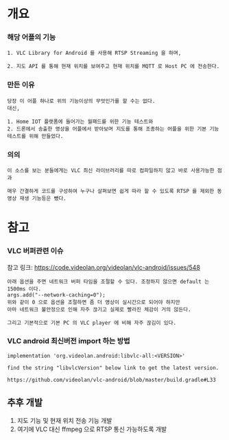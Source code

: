 # 개요


### 해당 어플의 기능
```
1. VLC Library for Android 를 사용해 RTSP Streaming 을 하며,

2. 지도 API 를 통해 현재 위치를 보여주고 현재 위치를 MQTT 로 Host PC 에 전송한다.
```
### 만든 이유
```
당장 이 어플 하나로 위의 기능이상의 무엇인가를 할 수는 없다.
대신,

1. Home IOT 플랫폼에 들어가는 월패드를 위한 기능 테스트와 
2. 드론에서 송출한 영상을 어플에서 받아보며 지도를 통해 조종하는 어플을 위한 기본 기능 테스트를 위해 만들었다.
```
### 의의
```
이 소스를 보는 분들에게는 VLC 최신 라이브러리를 따로 컴파일하지 않고 바로 사용가능한 점과

매우 간결하게 코드를 구성하여 누구나 살펴보면 쉽게 따라 할 수 있도록 RTSP 를 제외한 동영상 재생 기능등은 뺐다.
```

# 참고

### VLC 버퍼관련 이슈
참고 링크: https://code.videolan.org/videolan/vlc-android/issues/548
```
아래 옵션을 주면 네트워크 버퍼 타임을 조절할 수 있다. 조정하지 않으면 default 는 1500ms 이다.
args.add("--network-caching=0"); 
위와 같이 0 으로 옵션을 조절하면 좀 더 영상이 실시간으로 되어야 하지만
아마 네트워크 불안정으로 인해 자주 끊기고 실제로 빨라진 체감이 거의 않든다.

그리고 기본적으로 기본 PC 의 VLC player 에 비해 자주 끊김이 있다.
```

### VLC android 최신버전 import 하는 방법
```
implementation 'org.videolan.android:libvlc-all:<VERSION>'

find the string "libvlcVersion" below link to get the latest version.

https://github.com/videolan/vlc-android/blob/master/build.gradle#L33
```

## 추후 개발

1. 지도 기능 및 현재 위치 전송 기능 개발
2. 여기에 VLC 대신 ffmpeg 으로 RTSP 통신 가능하도록 개발
